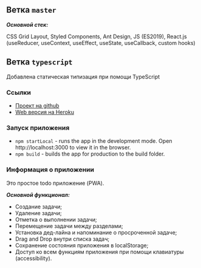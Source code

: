 ## Ветка `master`

**_Основной стек:_** 

CSS Grid Layout, Styled Components, Ant Design,  JS (ES2019), React.js (useReducer, useContext, useEffect, useState, useCallback, custom hooks)

## Ветка `typescript`

Добавлена статическая типизация при помощи TypeScript

### Ссылки

- [Проект на github](https://github.com/rukivbruki/todo-pwapp.git)
- [Web версия на Heroku](https://todo-pwapp.herokuapp.com/)

### Запуск приложения

- `npm startLocal` - runs the app in the development mode. Open http://localhost:3000 to view it in the browser.
- `npm build` - builds the app for production to the build folder.

### Информация о приложении

Это простое todo приложение (PWA). 

_**Основной функционал:**_

- Создание задачи;
- Удаление задачи;
- Отметка о выполнении задачи;
- Перемещение задачи между разделами;
- Установка дед-лайна и напоминание о просроченной задаче;
- Drag and Drop внутри списка задач;
- Сохранение состояния приложения в localStorage;
- Доступ ко всем функциям приложения при помощи клавиатуры (accessibility).
